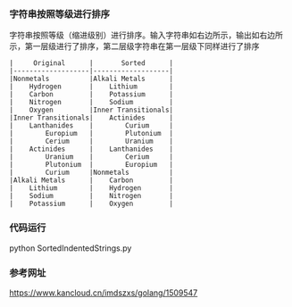 ### 字符串按照等级进行排序
字符串按照等级（缩进级别）进行排序。输入字符串如右边所示，输出如右边所示，第一层级进行了排序，第二层级字符串在第一层级下同样进行了排序

```
|     Original      |       Sorted      |
|-------------------|-------------------|
|Nonmetals          |Alkali Metals      |
|    Hydrogen       |    Lithium        |
|    Carbon         |    Potassium      |
|    Nitrogen       |    Sodium         |
|    Oxygen         |Inner Transitionals|
|Inner Transitionals|    Actinides      |
|    Lanthanides    |        Curium     |
|        Europium   |        Plutonium  |
|        Cerium     |        Uranium    |
|    Actinides      |    Lanthanides    |
|        Uranium    |        Cerium     |
|        Plutonium  |        Europium   |
|        Curium     |Nonmetals          |
|Alkali Metals      |    Carbon         |
|    Lithium        |    Hydrogen       |
|    Sodium         |    Nitrogen       |
|    Potassium      |    Oxygen         |
```

### 代码运行 
python SortedIndentedStrings.py 

### 参考网址
https://www.kancloud.cn/imdszxs/golang/1509547